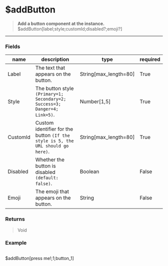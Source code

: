 # **$addButton**
> **Add a button component at the instance.** <br/>
> $addButton[label;style;customId;disabled?;emoji?]
- - -

### Fields
| name | description | type | required |
|------|-------------|------|----------|
| Label | The text that appears on the button. | String[max_length=80] | True |
| Style | The button style `(Primary=1; Secondary=2; Success=3; Danger=4; Link=5)`. | Number[1,5] | True |
| CustomId | Custom identifier for the button `(If the style is 5, the URL should go here)`. | String[max_length=80] | True |
| Disabled | Whether the button is disabled `(default: false)`. | Boolean | False |
| Emoji | The emoji that appears on the button. | String | False |

### Returns
> Void

### Example
> ```php
$addButton[press me!;1;button_1]
```
